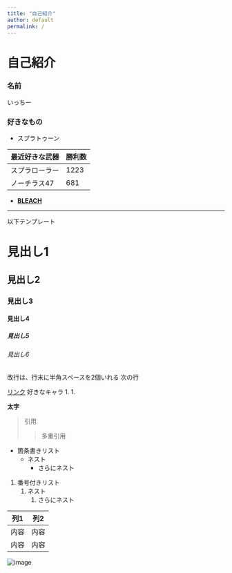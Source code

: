 ```yaml
---
title: "自己紹介"
author: default
permalink: /
---
```

# 自己紹介
### 名前
 いっちー
### 好きなもの
- スプラトゥーン

| 最近好きな武器  | 勝利数  |
|-----|-----|
| スプラローラー  | 1223  |
| ノーチラス47  | 681  |

- **[BLEACH](https://bleach-anime.com/)**

---

以下テンプレート

# 見出し1
## 見出し2
### 見出し3
#### 見出し4
##### 見出し5
###### 見出し6

改行は、行末に半角スペースを2個いれる
次の行

[リンク](https://www.google.co.jp/)
好きなキャラ
1.
  1.

**太字**

> 引用
>> 多重引用


- 箇条書きリスト
  - ネスト
    - さらにネスト


1. 番号付きリスト
   1. ネスト
      1. さらにネスト


| 列1  | 列2  |
|-----|-----|
| 内容  | 内容  |
| 内容  | 内容  |

![image](/GHPages_WebSite/assets/images/logo-150.png)
